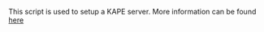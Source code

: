 This script is used to setup a KAPE server. More information can be found [here](https://malwaremaloney.blogspot.com/2020/06/kape-at-scale.html)
